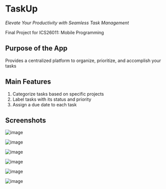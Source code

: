 # TaskUp
_Elevate Your Productivity with Seamless Task Management_

Final Project for ICS26011: Mobile Programming

## Purpose of the App
Provides a centralized platform to organize, prioritize, and accomplish your tasks

## Main Features
1. Categorize tasks based on specific projects
2. Label tasks with its status and priority
3. Assign a due date to each task

## Screenshots
![image](https://github.com/andreadayo/TaskUp/assets/72564321/26a1dc90-51ae-40a2-909b-9c3cb5fb7872)

![image](https://github.com/andreadayo/TaskUp/assets/72564321/17fe476a-484d-4911-8000-c12b737898ad)

![image](https://github.com/andreadayo/TaskUp/assets/72564321/ef025445-aaa6-4e02-a13f-b187babbf918)

![image](https://github.com/andreadayo/TaskUp/assets/72564321/025689fb-d613-4ab7-b35a-5be328f3fe59)

![image](https://github.com/andreadayo/TaskUp/assets/72564321/029b1b01-a82b-4fcd-837f-154475a51a17)

![image](https://github.com/andreadayo/TaskUp/assets/72564321/8e96dad4-8de4-49a4-bae1-569f3c8a22d2)
